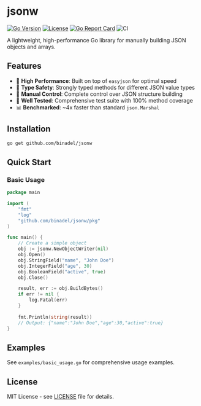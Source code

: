 # jsonw

[![Go Version](https://img.shields.io/badge/Go-1.21+-blue.svg)](https://golang.org/)
[![License](https://img.shields.io/badge/License-MIT-green.svg)](LICENSE)
[![Go Report Card](https://goreportcard.com/badge/github.com/binadel/jsonw)](https://goreportcard.com/report/github.com/binadel/jsonw)
![CI](https://github.com/binadel/jsonw/actions/workflows/jsonw.yml/badge.svg)

A lightweight, high-performance Go library for manually building JSON objects and arrays.

## Features

- 🚀 **High Performance**: Built on top of `easyjson` for optimal speed
- 🎯 **Type Safety**: Strongly typed methods for different JSON value types
- 🔧 **Manual Control**: Complete control over JSON structure building
- 🧪 **Well Tested**: Comprehensive test suite with 100% method coverage
- 📊 **Benchmarked**: ~4x faster than standard `json.Marshal`

## Installation

```bash
go get github.com/binadel/jsonw
```

## Quick Start

### Basic Usage

```go
package main

import (
    "fmt"
    "log"
    "github.com/binadel/jsonw/pkg"
)

func main() {
    // Create a simple object
    obj := jsonw.NewObjectWriter(nil)
    obj.Open()
    obj.StringField("name", "John Doe")
    obj.IntegerField("age", 30)
    obj.BooleanField("active", true)
    obj.Close()

    result, err := obj.BuildBytes()
    if err != nil {
        log.Fatal(err)
    }
    
    fmt.Println(string(result))
    // Output: {"name":"John Doe","age":30,"active":true}
}
```

## Examples

See `examples/basic_usage.go` for comprehensive usage examples.

## License

MIT License - see [LICENSE](LICENSE) file for details.
